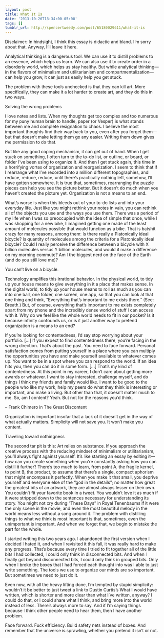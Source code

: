 ```yaml
---
layout: post
title: What It Is
date: '2013-10-26T18:34:00-05:00'
tags: []
tumblr_url: http://spencertweedy.com/post/65180029611/what-it-is
---
```

Disclaimer: In hindsight, I think this essay is didactic and bland. I’m sorry about that. Anyway, I’ll leave it here.

Analytical thinking is a dangerous tool. We can use it to distill problems to an essence, which helps us learn. We can also use it to create order in a disorderly world, which helps us stay healthy. But while analytical thinking—in the flavors of minimalism and utilitarianism and compartmentalization—can help you grow, it can just as easily help you get stuck.

The problem with these tools unchecked is that they can kill art. More specifically, they can make it a lot harder to create art, and they do this in two ways.



Solving the wrong problems

I love notes and lists. When my thoughts get too complex and too numerous for my puny human brain to handle, paper (or Vesper) is what stands between me and complete resignation to chaos. I believe the most important thoughts find their way back to you, even after you forget them—but that doesn’t make letting them go any easier. Writing them down gives me permission to do that.

But like any good coping mechanism, it can get out of hand. When I get stuck on something, I often turn to the to-do list, or outline, or board, or folder I’ve been using to organize it. And then I get stuck again, this time in a horrifying vortex of organization and reorganization. I seem to think that if I rearrange what I’ve recorded into a million different topographies, and reduce, reduce, reduce, until there’s practically nothing left, somehow, I’ll have gotten somewhere. It is true that, sometimes, rearranging the puzzle pieces can help you see the picture better. But it doesn’t do much when you haven’t created the picture yet. Organization is not a means to an end.

What’s worse is when this bleeds out of your to-do lists and into your everyday life. Just like you might rethink your notes in vain, you can rethink all of the objects you use and the ways you use them. There was a period of my life when I was so preoccupied with the idea of simple that once, while I was shopping for a new bike, I imagined getting one made of the least amount of molecules possible that would function as a bike. That is batshit crazy for many reasons, among them: Is there really a Platonically ideal bicycle? Is quantity of molecules among the criteria for a Platonically ideal bicycle? Could I really perceive the difference between a bicycle with X billion molecules versus Y billion molecules, and would it make a difference on my morning commute? Am I the biggest nerd on the face of the Earth (and do you still love me)?



You can’t live on a bicycle.

Technology amplifies this irrational behavior. In the physical world, to tidy up your house means to give everything in it a place that makes sense. In the digital world, to tidy up your house means to roll as much as you can into one ball, one folder, one screen, one app, so that you can look at that one thing and think, “Everything that’s important to me exists there.” (See: Breath.) But, of course, everything that’s important to me exists completely apart from my phone and the incredibly dense world of stuff I can access with it. Why do we feel like the whole world needs to fit in our pocket? Is it because infinity confounds us, or is it just another way to pretend organization is a means to an end?


  If you’re looking for contentedness, I’d say stop worrying about your portfolio. […] If you expect to find contentedness there, you’re facing in the wrong direction. That’s about the past. You need to face forward. Personal satisfaction comes from putting yourself in a place where you can multiply the opportunities you have and make yourself available to whatever comes up. You want to be in a spot where you can respond to the world. If an idea hits you, then you can do it in some form. […] That’s my kind of contentedness. At this point in my career, I don’t care about getting more awards or whatever. I want to stay interested, challenge myself, and do things I think my friends and family would like. I want to be good to the people who like my work, help my peers do what they think is interesting or important, and make a living. But other than that, it doesn’t matter much to me. So, am I content? Yeah. But not for the reasons you’d think.
  
  – Frank Chimero in The Great Discontent


Organization is important insofar that a lack of it doesn’t get in the way of what actually matters. Simplicity will not save you. It won’t make you content.

Traveling toward nothingness

The second tar pit is this: Art relies on substance. If you approach the creative process with the reducing mindset of minimalism or utilitarianism, you’ll always fight against yourself. It’s like starting an essay by editing it—how can you create something when you’re constantly asking how you can distill it further? There’s too much to learn, from point A, the fragile kernel, to point B, the product, to assume that there’s a single, compact aphorism that might encompass it perfectly. When you make it that small, you deprive yourself and everyone else of the “god in the details”; no matter how great the greatest bits of an artwork, they are almost always lesser on their own. You couldn’t fit your favorite book in a tweet. You wouldn’t love it as much if it were stripped down to the sentences necessary for understanding its story. You might not cry during “These Days” in Royal Tenenbaums if it were the only scene in the movie, and even the most beautiful melody in the world means less without a song around it. The problem with distilling things to what we think is most important is that, sometimes, even the unimportant is important. And when we forget that, we begin to mistake the part for the whole.

I started writing this two years ago. I abandoned the first version when I decided I hated it, and when I revisited it this fall, it was really hard to make any progress. That’s because every time I tried to fit together all of the little bits I had collected, I could only think in disconnected bits. And when I finally got beyond disconnected bits, I could only think in grouped bits. Only when I broke the boxes that I had forced each thought into was I able to just write something. The tools we use to organize our minds are so important. But sometimes we need to just do it.

Even now, with all the heavy lifting done, I’m tempted by stupid simplicity: wouldn’t it be better to just tweet a link to Dustin Curtis’s What I would have written, which is shorter and more clear than what I’ve written, anyway? I could do that, or I could share what I think, and bring more into the world instead of less. There’s always more to say. And if I’m saying things because I think other people need to hear them, then I have another problem.

Face forward. Fuck efficiency. Build safety nets instead of boxes. And remember that the universe is sprawling, whether you pretend it isn’t or not.
